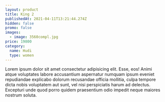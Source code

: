 ```yaml
---
layout: product
title: King 2
publishedAt: 2021-04-11T13:21:44.274Z
hidden: false
promo: false
images:
  - image: 3560compl.jpg
price: 19800
category:
  name: Hudi
  type: women
---
```

Lorem ipsum dolor sit amet consectetur adipisicing elit. Esse, eos! Animi atque voluptates labore accusantium aspernatur numquam ipsum eveniet repudiandae explicabo dolorum recusandae officia mollitia, culpa tempore dicta nobis voluptatem aut sunt, vel nisi perspiciatis harum ad delectus. Excepturi unde quod porro quidem praesentium odio impedit neque maiores nostrum soluta.